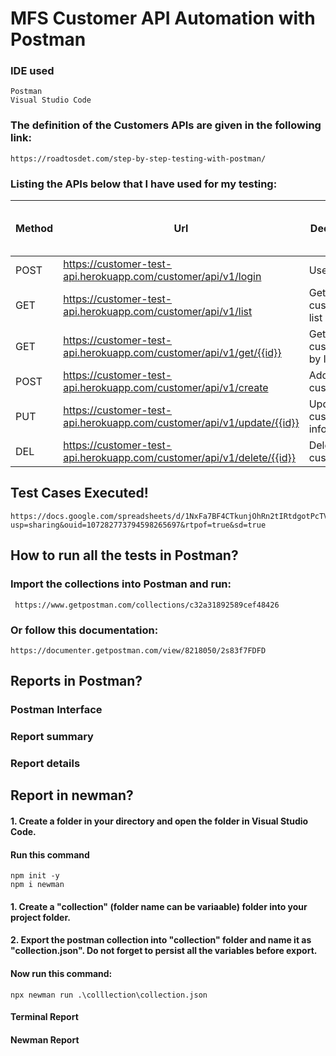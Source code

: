 # MFS Customer API Automation with Postman
### IDE used
    Postman
    Visual Studio Code
### The definition of the Customers APIs are given in the following link:
    https://roadtosdet.com/step-by-step-testing-with-postman/

### Listing the APIs below that I have used for my testing:

|Method|                        Url	                                    | Decription	|Sample Valid Request Body|
|------|-------------------------------------------------------------------|--------------|------------------------|
| POST |https://customer-test-api.herokuapp.com/customer/api/v1/login      |User login |  JSON     |
| GET  |https://customer-test-api.herokuapp.com/customer/api/v1/list       |Get customer list |	 VOID  |
| GET  |https://customer-test-api.herokuapp.com/customer/api/v1/get/{{id}} |Get customer by ID | VOID   |
| POST |https://customer-test-api.herokuapp.com/customer/api/v1/create	|  Add new customer | JSON    |
| PUT  |https://customer-test-api.herokuapp.com/customer/api/v1/update/{{id}} |  Update customer information | JSON   |
| DEL  |https://customer-test-api.herokuapp.com/customer/api/v1/delete/{{id}} |Delete customer | VOID   |

## Test Cases Executed!
    https://docs.google.com/spreadsheets/d/1NxFa7BF4CTkunjOhRn2tIRtdgotPcTV5/edit?usp=sharing&ouid=107282773794598265697&rtpof=true&sd=true

## How to run all the tests in Postman?
### Import the collections into Postman and run:
     https://www.getpostman.com/collections/c32a31892589cef48426
### Or follow this documentation:
    https://documenter.getpostman.com/view/8218050/2s83f7FDFD
## Reports in Postman?
### Postman Interface

### Report summary

### Report details

## Report in newman?
#### 1. Create a folder in your directory and open the folder in Visual Studio Code.
#### Run this command
    npm init -y
    npm i newman
#### 1. Create a "collection" (folder name can be variaable) folder into your project folder.
#### 2. Export the postman collection into "collection" folder and name it as "collection.json". Do not forget to persist all the variables before export.
#### Now run this command:
    npx newman run .\colllection\collection.json
#### Terminal Report

#### Newman Report

